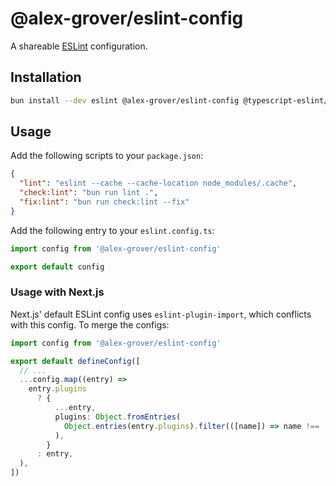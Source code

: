 # @alex-grover/eslint-config

A shareable [ESLint](https://eslint.org) configuration.

## Installation

```sh
bun install --dev eslint @alex-grover/eslint-config @typescript-eslint/eslint-plugin @typescript-eslint/parser eslint-config-prettier eslint-plugin-import eslint-import-resolver-typescript
```

## Usage

Add the following scripts to your `package.json`:

```json
{
  "lint": "eslint --cache --cache-location node_modules/.cache",
  "check:lint": "bun run lint .",
  "fix:lint": "bun run check:lint --fix"
}
```

Add the following entry to your `eslint.config.ts`:

```ts
import config from '@alex-grover/eslint-config'

export default config
```

### Usage with Next.js

Next.js' default ESLint config uses `eslint-plugin-import`, which conflicts with this config. To merge the configs:

```ts
import config from '@alex-grover/eslint-config'

export default defineConfig([
  // ...
  ...config.map((entry) =>
    entry.plugins
      ? {
          ...entry,
          plugins: Object.fromEntries(
            Object.entries(entry.plugins).filter(([name]) => name !== 'import'),
          ),
        }
      : entry,
  ),
])
```
